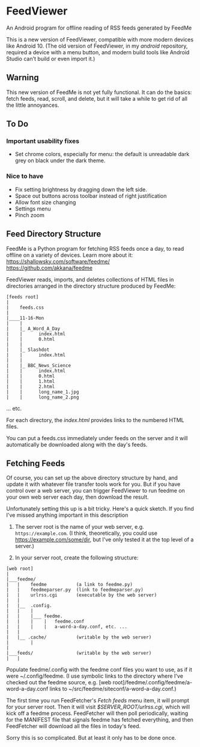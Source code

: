 # FeedViewer

An Android program for offline reading of RSS feeds generated by FeedMe

This is a new version of FeedViewer, compatible with more modern devices
like Android 10. (The old version of FeedViewer, in my *android* repository,
required a device with a menu button, and modern build tools like
Android Studio can't build or even import it.)

## Warning

This new version of FeedMe is not yet fully functional.
It can do the basics: fetch feeds, read, scroll, and delete,
but it will take a while to get rid of all the little annoyances.

## To Do

### Important usability fixes

- Set chrome colors, especially for menu: the default is unreadable
  dark grey on black under the dark theme.

### Nice to have

- Fix setting brightness by dragging down the left side.
- Space out buttons across toolbar instead of right justification
- Allow font size changing
- Settings menu
- Pinch zoom


## Feed Directory Structure

FeedMe is a Python program for fetching RSS feeds once a day,
to read offline on a variety of devices. Learn more about it:
https://shallowsky.com/software/feedme/
https://github.com/akkana/feedme


FeedViewer reads, imports, and deletes collections of  HTML files in
directories arranged in the directory structure produced by FeedMe:

```
[feeds root]
|
|    feeds.css
|
|____11-16-Mon
|    |
|    |_ A_Word_A_Day
|    |      index.html
|    |      0.html
|    |
|    |_ Slashdot
|    |      index.html
|    |
|    |_ BBC_News_Science
|    |      index.html
|    |      0.html
|    |      1.html
|    |      2.html
|    |      long_name_1.jpg
|    |      long_name_2.png
```
... etc.

For each directory, the _index.html_ provides links to the numbered
HTML files.

You can put a feeds.css immediately under feeds on the server and
it will automatically be downloaded along with the day's feeds.

## Fetching Feeds

Of course, you can set up the above directory structure by hand, and
update it with whatever file transfer tools work for you. But if
you have control over a web server, you
can trigger FeedViewer to run feedme on your own web server
each day, then download the result.

Unfortunately setting this up is a bit tricky. Here's a quick sketch.
If you find I've missed anything important in this description

1. The server root is the name of your web server,
e.g. ```https://example.com```.
(I think, theoretically, you could use https://example.com/some/dir,
but I've only tested it at the top level of a server.)

2. In your server root, create the following structure:

```
[web root]
|
|___feedme/
|   |    feedme           (a link to feedme.py)
|   |    feedmeparser.py  (link to feedmeparser.py)
|   |    urlrss.cgi       (executable by the web server)
|   |
|   |__  .config.
|   |    |
|   |    |___ feedme.
|   |    |    |   feedme.conf
|   |    |    |   a-word-a-day.conf, etc. ...
|   |
|   |__ .cache/           (writable by the web server)
|        |
|
|___feeds/                (writable by the web server)
|   |
```

Populate feedme/.config with the feedme conf files you want to use,
as if it were ~/.config/feedme.
(I use symbolic links to the directory where I've
checked out the feedme source, e.g.
[web root]/feedme/.config/feedme/a-word-a-day.conf
links to ~/src/feedme/siteconf/a-word-a-day.conf.)

The first time you run FeedFetcher's *Fetch feeds* menu item,
it will prompt for your server root. Then it will visit
*$SERVER_ROOT/urlrss.cgi*, which will kick off a feedme process.
FeedFetcher will then poll periodically, waiting for the MANIFEST
file that signals feedme has fetched everything, and then FeedFetcher
will download all the files in today's feed.

Sorry this is so complicated. But at least it only has to be done once.
